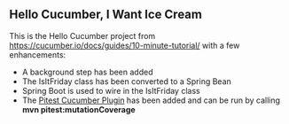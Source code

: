 Hello Cucumber, I Want Ice Cream
--------------------------------
This is the Hello Cucumber project from https://cucumber.io/docs/guides/10-minute-tutorial/ with a few enhancements:

- A background step has been added
- The IsItFriday class has been converted to a Spring Bean
- Spring Boot is used to wire in the IsItFriday class
- The [Pitest Cucumber Plugin](https://github.com/alexvictoor/pitest-cucumber-plugin) has been added and can be run by calling **mvn pitest:mutationCoverage**